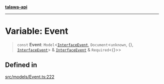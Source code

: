 [**talawa-api**](../../../README.md)

***

# Variable: Event

> `const` **Event**: `Model`\<[`InterfaceEvent`](../interfaces/InterfaceEvent.md), `Document`\<`unknown`, \{\}, [`InterfaceEvent`](../interfaces/InterfaceEvent.md)\> & [`InterfaceEvent`](../interfaces/InterfaceEvent.md) & `Required`\<\{\}\>\>

## Defined in

[src/models/Event.ts:222](https://github.com/Suyash878/talawa-api/blob/095e6964ce2a06c1c30d1acf81b6162203f1db91/src/models/Event.ts#L222)
